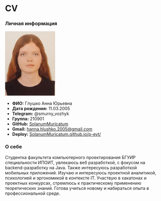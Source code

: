 # CV
### Личная информация
![](https://github.com/SolanumMuricatum/p-evt/blob/main/me.jpg)

+ **ФИО:** Глушко Анна Юрьевна
+ **Дата рождения:** 11.03.2005
+ **Telegram:** @smurny_vozhyk
+ **Группа:** 210901
+ **GitHub:** [SolanumMuricatum](https://github.com/SolanumMuricatum/ "Перейти по ссылке")
+ **Gmail:** hanna.hlushko.2005@gmail.com 
+ **Deploy:** [SolanumMuricatum.github.io/p-evt/](https://solanummuricatum.github.io/p-evt/ "Перейти по ссылке")
### О себе
Студентка факультета компьютерного проектирования БГУИР специальности ИПОИТ, увлекаюсь веб
разработкой, с фокусом на backend-разработку на Java. Также интересуюсь разработкой мобильных 
приложений. Изучаю и интересуюсь проектной аналитикой, психологией и эргономикой в контексте IT. 
Участвую в хакатонах и проектных конкурсах, стремлюсь к практическому применению теоретических 
знаний. Готова учиться новому и набираться опыта в профессиональной среде.
